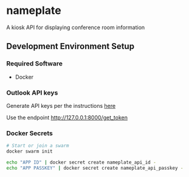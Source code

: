 # nameplate

A kiosk API for displaying conference room information

## Development Environment Setup

### Required Software

* Docker

### Outlook API keys

Generate API keys per the instructions [here](https://docs.microsoft.com/en-us/outlook/rest/python-tutorial)

Use the endpoint http://127.0.0.1:8000/get_token

### Docker Secrets

```bash
# Start or join a swarm
docker swarm init 

echo "APP ID" | docker secret create nameplate_api_id -
echo "APP PASSKEY" | docker secret create nameplate_api_passkey - 
```

